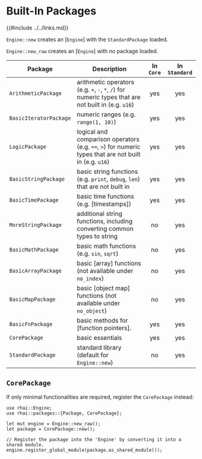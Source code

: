 Built-In Packages
================

{{#include ../../links.md}}

`Engine::new` creates an [`Engine`] with the `StandardPackage` loaded.

`Engine::new_raw` creates an [`Engine`] with _no_ package loaded.

| Package                | Description                                                                                            | In `Core` | In `Standard` |
| ---------------------- | ------------------------------------------------------------------------------------------------------ | :-------: | :-----------: |
| `ArithmeticPackage`    | arithmetic operators (e.g. `+`, `-`, `*`, `/`) for numeric types that are not built in (e.g. `u16`)    |    yes    |      yes      |
| `BasicIteratorPackage` | numeric ranges (e.g. `range(1, 10)`)                                                                   |    yes    |      yes      |
| `LogicPackage`         | logical and comparison operators (e.g. `==`, `>`) for numeric types that are not built in (e.g. `u16`) |    yes    |      yes      |
| `BasicStringPackage`   | basic string functions (e.g. `print`, `debug`, `len`) that are not built in                            |    yes    |      yes      |
| `BasicTimePackage`     | basic time functions (e.g. [timestamps])                                                               |    yes    |      yes      |
| `MoreStringPackage`    | additional string functions, including converting common types to string                               |    no     |      yes      |
| `BasicMathPackage`     | basic math functions (e.g. `sin`, `sqrt`)                                                              |    no     |      yes      |
| `BasicArrayPackage`    | basic [array] functions (not available under `no_index`)                                               |    no     |      yes      |
| `BasicMapPackage`      | basic [object map] functions (not available under `no_object`)                                         |    no     |      yes      |
| `BasicFnPackage`       | basic methods for [function pointers].                                                                 |    yes    |      yes      |
| `CorePackage`          | basic essentials                                                                                       |    yes    |      yes      |
| `StandardPackage`      | standard library (default for `Engine::new`)                                                           |    no     |      yes      |


`CorePackage`
-------------

If only minimal functionalities are required, register the `CorePackage` instead:

```rust,no_run
use rhai::Engine;
use rhai::packages::{Package, CorePackage};

let mut engine = Engine::new_raw();
let package = CorePackage::new();

// Register the package into the 'Engine' by converting it into a shared module.
engine.register_global_module(package.as_shared_module());
```
